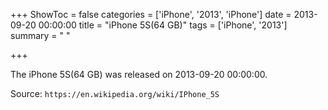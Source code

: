 +++
ShowToc = false
categories = ['iPhone', '2013', 'iPhone']
date = 2013-09-20 00:00:00
title = "iPhone 5S(64 GB)"
tags = ['iPhone', '2013']
summary = " "

+++

The iPhone 5S(64 GB) was released on 2013-09-20 00:00:00.

Source: `https://en.wikipedia.org/wiki/IPhone_5S`
